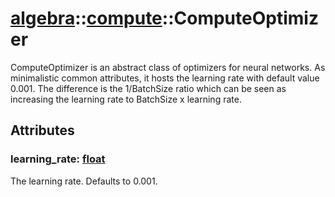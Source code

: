 # [algebra](/libs/algebra/)::[compute](/libs/algebra/compute/)::ComputeOptimizer

ComputeOptimizer is an abstract class of optimizers for neural networks. 
As minimalistic common attributes, it hosts the learning rate with default value 0.001.
The difference is the 1/BatchSize ratio which can be seen as increasing the learning rate to BatchSize x learning rate.

## Attributes

### learning_rate:&nbsp;[float](/libs/std/core/type.float.md)
The learning rate. Defaults to 0.001.
